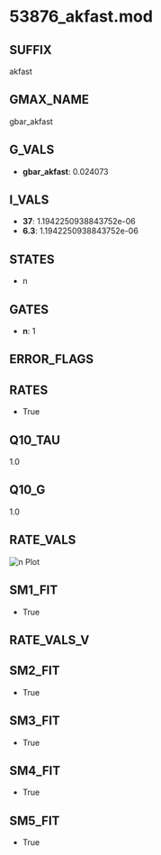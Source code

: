 # 53876_akfast.mod

## SUFFIX

akfast

## GMAX_NAME

gbar_akfast

## G_VALS

- **gbar_akfast**: 0.024073

## I_VALS

- **37**: 1.1942250938843752e-06
- **6.3**: 1.1942250938843752e-06

## STATES

- n

## GATES

- **n**: 1

## ERROR_FLAGS


## RATES

- True

## Q10_TAU

1.0

## Q10_G

1.0

## RATE_VALS

![n Plot](/Users/pbozelos/Dropbox/icg-Chai-Panos/supermodels/output_markdown_files/K/53876_akfast.mod/images/n.png)

## SM1_FIT

- True

## RATE_VALS_V

## SM2_FIT

- True

## SM3_FIT

- True

## SM4_FIT

- True

## SM5_FIT

- True

